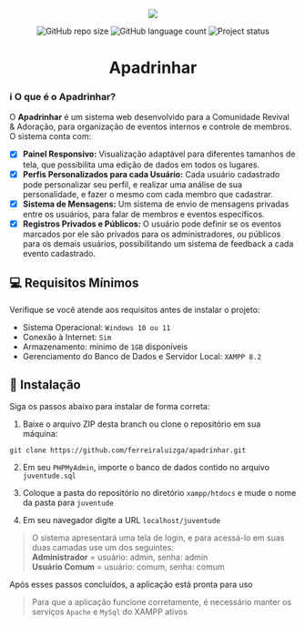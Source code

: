 <p align="center">
    <img src="https://skillicons.dev/icons?i=php,html,css,js,bootstrap,mysql"/>
</p>

<p align="center">
    <img src="https://img.shields.io/github/repo-size/ferreiraluizga/apadrinhar?" alt="GitHub repo size"/>
    <img src="https://img.shields.io/badge/languages-4-blue" alt="GitHub language count"/>
    <img src="https://img.shields.io/badge/status-completed-green" alt="Project status"/>
</p>

<h1 align="center">Apadrinhar</h1>

### ℹ O que é o Apadrinhar?
O **Apadrinhar** é um sistema web desenvolvido para a Comunidade Revival & Adoração, para organização de eventos internos e controle de membros. O sistema conta com:
- [x] **Painel Responsivo:** Visualização adaptável para diferentes tamanhos de tela, que possibilita uma edição de dados em todos os lugares.
- [x] **Perfis Personalizados para cada Usuário:** Cada usuário cadastrado pode personalizar seu perfil, e realizar uma análise de sua personalidade, e fazer o mesmo com cada membro que cadastrar.
- [x] **Sistema de Mensagens:** Um sistema de envio de mensagens privadas entre os usuários, para falar de membros e eventos específicos.
- [x] **Registros Privados e Públicos:** O usuário pode definir se os eventos marcados por ele são privados para os administradores, ou públicos para os demais usuários, possibilitando um sistema de feedback a cada evento cadastrado.

## 💻 Requisitos Mínimos

Verifique se você atende aos requisitos antes de instalar o projeto:
- Sistema Operacional: `Windows 10 ou 11`
- Conexão à Internet: `Sim`
- Armazenamento: mínimo de `1GB` disponíveis
- Gerenciamento do Banco de Dados e Servidor Local: `XAMPP 8.2`

## 🚀 Instalação

Siga os passos abaixo para instalar de forma correta:

1. Baixe o arquivo ZIP desta branch ou clone o repositório em sua máquina:
```
git clone https://github.com/ferreiraluizga/apadrinhar.git
```

2. Em seu `PHPMyAdmin`, importe o banco de dados contido no arquivo `juventude.sql`

3. Coloque a pasta do repositório no diretório `xampp/htdocs` e mude o nome da pasta para `juventude`

4. Em seu navegador digite a URL `localhost/juventude`
> O sistema apresentará uma tela de login, e para acessá-lo em suas duas camadas use um dos seguintes: <br>
> **Administrador** = usuário: admin, senha: admin <br>
> **Usuário Comum** = usuário: comum, senha: comum

Após esses passos concluídos, a aplicação está pronta para uso
> Para que a aplicação funcione corretamente, é necessário manter os serviços `Apache` e `MySql` do XAMPP ativos
